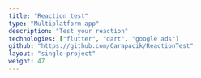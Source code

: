 ```yaml
---
title: "Reaction test"
type: "Multiplatform app"
description: "Test your reaction"
technologies: ["flutter", "dart", "google ads"]
github: "https://github.com/Carapacik/ReactionTest"
layout: "single-project"
weight: 47
---
```

